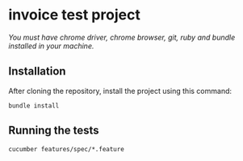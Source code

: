 # invoice test project

_You must have chrome driver, chrome browser, git, ruby and bundle installed in your machine._

## Installation

After cloning the repository, install the project using this command:

`bundle install`

## Running the tests

`cucumber features/spec/*.feature`
